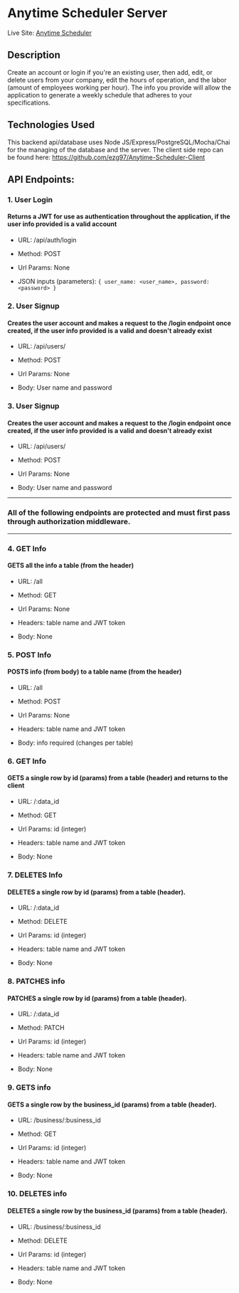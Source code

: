 # Anytime Scheduler Server

Live Site: [Anytime Scheduler](https://anytime-scheduler-client.now.sh/)

## Description
Create an account or login if you're an existing user, then add, edit, or delete users from your company, edit the hours of operation, and the labor (amount of employees working per hour). The info you provide will allow the application to generate a weekly schedule that adheres to your specifications. 

## Technologies Used
This backend api/database uses Node JS/Express/PostgreSQL/Mocha/Chai for the managing of the database and the server.
The client side repo can be found here: https://github.com/ezg97/Anytime-Scheduler-Client


## API Endpoints:

### 1. **User Login**
#### Returns a JWT for use as authentication throughout the application, **if** the user info provided is a valid account
- URL: /api/auth/login

- Method: POST

- Url Params: None

- JSON inputs (parameters): `{ user_name: <user_name>, password: <password> }`

### 2. **User Signup**
#### Creates the user account and makes a request to the /login endpoint once created, **if** the user info provided is a valid and doesn't already exist
- URL: /api/users/

- Method: POST

- Url Params: None

- Body: User name and password

### 3. **User Signup**
#### Creates the user account and makes a request to the /login endpoint once created, **if** the user info provided is a valid and doesn't already exist
- URL: /api/users/

- Method: POST

- Url Params: None

- Body: User name and password

------
### All of the following endpoints are protected and must first pass through authorization middleware.
------

### 4. **GET Info**
#### GETS all the info a table (from the header)
- URL: /all

- Method: GET

- Url Params: None

- Headers: table name and JWT token

- Body: None

### 5. **POST Info**
#### POSTS info (from body) to a table name (from the header)
- URL: /all

- Method: POST

- Url Params: None

- Headers: table name and JWT token

- Body: info required (changes per table)


### 6. **GET Info**
#### GETS a single row by id (params) from a table (header) and returns to the client
- URL: /:data_id

- Method: GET

- Url Params: id (integer)

- Headers: table name and JWT token

- Body: None


### 7. **DELETES Info**
#### DELETES a single row by id (params) from a table (header).
- URL: /:data_id

- Method: DELETE

- Url Params: id (integer)

- Headers: table name and JWT token

- Body: None


### 8. **PATCHES info**
#### PATCHES a single row by id (params) from a table (header).
- URL: /:data_id

- Method: PATCH

- Url Params: id (integer)

- Headers: table name and JWT token

- Body: None

### 9. **GETS info**
#### GETS a single row by the business_id (params) from a table (header).
- URL: /business/:business_id

- Method: GET

- Url Params: id (integer)

- Headers: table name and JWT token

- Body: None


### 10. **DELETES info**
#### DELETES a single row by the business_id (params) from a table (header).
- URL: /business/:business_id

- Method: DELETE

- Url Params: id (integer)

- Headers: table name and JWT token

- Body: None

